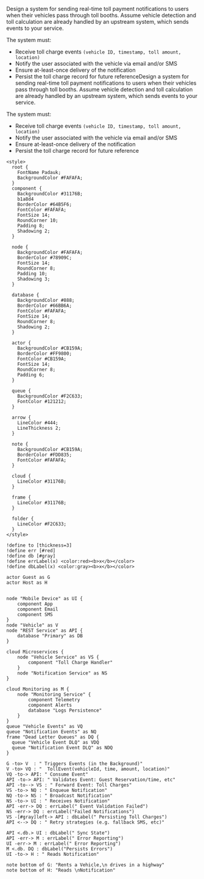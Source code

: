 Design a system for sending real-time toll payment notifications to users when their vehicles pass through toll booths. Assume vehicle detection and toll calculation are already handled by an upstream system, which sends events to your service.

The system must:
- Receive toll charge events `(vehicle ID, timestamp, toll amount, location)`
- Notify the user associated with the vehicle via email and/or SMS
- Ensure at-least-once delivery of the notification
- Persist the toll charge record for future referenceDesign a system for sending real-time toll payment notifications to users when their vehicles pass through toll booths. Assume vehicle detection and toll
  calculation are already handled by an upstream system, which sends events to your service.

The system must:
- Receive toll charge events `(vehicle ID, timestamp, toll amount, location)`
- Notify the user associated with the vehicle via email and/or SMS
- Ensure at-least-once delivery of the notification
- Persist the toll charge record for future reference

```plantuml
<style>
  root {
    FontName Padauk;
    BackgroundColor #FAFAFA;
  }
  component {
    BackgroundColor #31176B;
    b1a8d4
    BorderColor #64B5F6;
    FontColor #FAFAFA;
    FontSize 14;
    RoundCorner 10;
    Padding 8;
    Shadowing 2;
  }

  node {
    BackgroundColor #FAFAFA;
    BorderColor #78909C;
    FontSize 14;
    RoundCorner 8;
    Padding 10;
    Shadowing 3;
  }

  database {
    BackgroundColor #888;
    BorderColor #66BB6A;
    FontColor #FAFAFA;
    FontSize 14;
    RoundCorner 8;
    Shadowing 2;
  }

  actor {
    BackgroundColor #CB159A;
    BorderColor #FF9800;
    FontColor #CB159A;
    FontSize 14;
    RoundCorner 8;
    Padding 6;
  }

  queue {
    BackgroundColor #F2C633;
    FontColor #121212;
  }

  arrow {
    LineColor #444;
    LineThickness 2;
  }

  note {
    BackgroundColor #CB159A;
    BorderColor #FDD835;
    FontColor #FAFAFA;
  }

  cloud {
    LineColor #31176B;
  }

  frame {
    LineColor #31176B;
  }

  folder {
    LineColor #F2C633;
  }
</style>

!define to [thickness=3]
!define err [#red]
!define db [#gray]
!define errLabel(x) <color:red><b>x</b></color>
!define dbLabel(x) <color:gray><b>x</b></color>

actor Guest as G 
actor Host as H


node "Mobile Device" as UI {
    component App
    component Email
    component SMS
} 
node "Vehicle" as V
node "REST Service" as API {
    database "Primary" as DB
}

cloud Microservices {
    node "Vehicle Service" as VS {
        component "Toll Charge Handler"
    }
    node "Notification Service" as NS
}

cloud Monitoring as M {
    node "Monitoring Service" {
        component Telemetry
        component Alerts
        database "Logs Persistence"
    }
}
queue "Vehicle Events" as VQ
queue "Notification Events" as NQ
frame "Dead Letter Queues" as DQ {
  queue "Vehicle Event DLQ" as VDQ
  queue "Notification Event DLQ" as NDQ
}

G -to> V  : " Triggers Events (in the Background)"
V -to> VQ : "  TollEvent(vehicleId, time, amount, location)"
VQ -to-> API: " Consume Event"
API -to-> API: " Validates Event: Guest Reservation/time, etc"
API -to--> VS : " Forward Event: Toll Charges"
VS -to-> NQ : " Enqueue Notification"
NQ -to-> NS : " Broadcast Notification"
NS -to-> UI : " Receives Notification"
API -err-> DQ : errLabel(" Event Validation Failed")
NS -err-> DQ : errLabel("Failed Notifications")
VS -[#gray]left-> API : dbLabel(" Persisting Toll Charges")
API <--> DQ : " Retry strategies (e.g. fallback SMS, etc)"

API <.db.> UI : dbLabel(" Sync State")
API -err-> M : errLabel(" Error Reporting")
UI -err-> M : errLabel(" Error Reporting")
M <.db. DQ : dbLabel("Persists Errors")
UI -to-> H : " Reads Notification"

note bottom of G: "Rents a Vehicle,\n drives in a highway"
note bottom of H: "Reads \nNotification"
```
